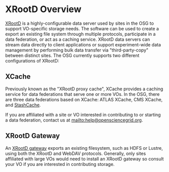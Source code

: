 XRootD Overview
===============

[XRootD](xrootd.org) is a highly-configurable data server used by sites in the OSG to support VO-specific
storage needs.
The software can be used to create a export an existing file system through multiple protocols, participate in a data
federation, or act as a caching service.
XRootD data servers can stream data directly to client applications or support experiment-wide data management by
performing bulk data transfer via "third-party-copy" between distinct sites.
The OSG currently supports two different configurations of XRootD:

XCache
------

Previously known as the "XRootD proxy cache", XCache provides a caching service for data federations that serve one or
more VOs.
In the OSG, there are three data federations based on XCache: ATLAS XCache, CMS XCache, and
[StashCache](/data/stashcache/overview).

If you are affiliated with a site or VO interested in contributing to or starting a data federation, contact us at
<mailto:help@opensciencegrid.org>.

XRootD Gateway
--------------

An [XRootD gateway](/data/xrootd/install-gateway) exports an existing filesystem, such as HDFS or Lustre, using both the
XRootD and WebDAV protocols.
Generally, only sites affiliated with large VOs would need to install an XRootD gateway so consult your VO if you are
interested in contributing storage.
